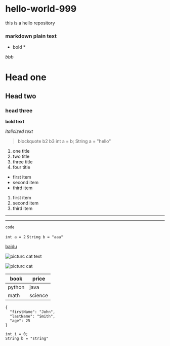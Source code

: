 # hello-world-999
this is a hello repository 

### markdown plain text 

* bold *

*bbb*

# Head one
## Head two
### head three
**bold text**

*italicized text*

> blockquote
> b2
> b3
> int a = b;
> String a = "hello"
> 


1. one title
2. two title
3. three title
4. four title

- first item
- second item
- third item

1. first item
2. second item
3. third item

---

---

`code`

`int a = 2`
`String b = "aaa"`



[baidu](https://www.baidu.com)

![picturc cat text](https://img0.baidu.com/it/u=115842788,1762762198&fm=253&fmt=auto&app=138&f=JPEG?w=889&h=500)

![picturc cat](https://img2.baidu.com/it/u=1071869811,1521105274&fm=253&fmt=auto&app=138&f=JPEG?w=500&h=500)

| book |price|
|--------------|---------------|
|python | java |
| math | science|




```
{
  "firstName": "John",
  "lastName": "Smith",
  "age": 25
}
```

```
int i = 0;
String b = "string"

```


[^1]: This is the footnote.





